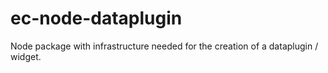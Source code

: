 # ec-node-dataplugin
Node package with infrastructure needed for the creation of a dataplugin / widget.
